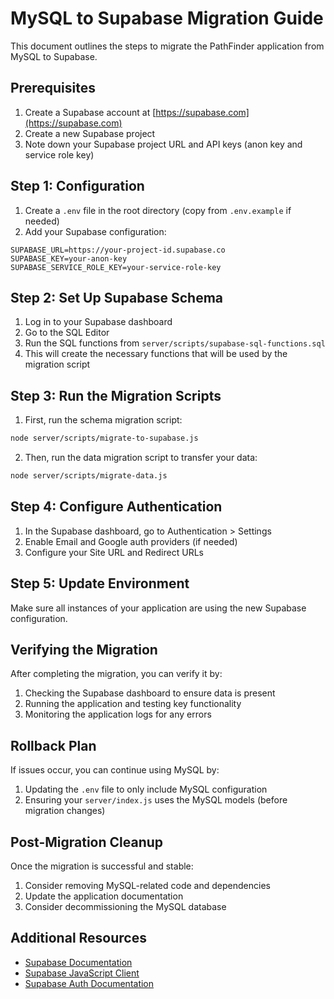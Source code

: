 # MySQL to Supabase Migration Guide

This document outlines the steps to migrate the PathFinder application from MySQL to Supabase.

## Prerequisites

1. Create a Supabase account at [https://supabase.com](https://supabase.com)
2. Create a new Supabase project
3. Note down your Supabase project URL and API keys (anon key and service role key)

## Step 1: Configuration

1. Create a `.env` file in the root directory (copy from `.env.example` if needed)
2. Add your Supabase configuration:

```
SUPABASE_URL=https://your-project-id.supabase.co
SUPABASE_KEY=your-anon-key
SUPABASE_SERVICE_ROLE_KEY=your-service-role-key
```

## Step 2: Set Up Supabase Schema

1. Log in to your Supabase dashboard
2. Go to the SQL Editor
3. Run the SQL functions from `server/scripts/supabase-sql-functions.sql`
4. This will create the necessary functions that will be used by the migration script

## Step 3: Run the Migration Scripts

1. First, run the schema migration script:

```bash
node server/scripts/migrate-to-supabase.js
```

2. Then, run the data migration script to transfer your data:

```bash
node server/scripts/migrate-data.js
```

## Step 4: Configure Authentication

1. In the Supabase dashboard, go to Authentication > Settings
2. Enable Email and Google auth providers (if needed)
3. Configure your Site URL and Redirect URLs

## Step 5: Update Environment

Make sure all instances of your application are using the new Supabase configuration.

## Verifying the Migration

After completing the migration, you can verify it by:

1. Checking the Supabase dashboard to ensure data is present
2. Running the application and testing key functionality
3. Monitoring the application logs for any errors

## Rollback Plan

If issues occur, you can continue using MySQL by:

1. Updating the `.env` file to only include MySQL configuration
2. Ensuring your `server/index.js` uses the MySQL models (before migration changes)

## Post-Migration Cleanup

Once the migration is successful and stable:

1. Consider removing MySQL-related code and dependencies
2. Update the application documentation
3. Consider decommissioning the MySQL database

## Additional Resources

- [Supabase Documentation](https://supabase.com/docs)
- [Supabase JavaScript Client](https://supabase.com/docs/reference/javascript/introduction)
- [Supabase Auth Documentation](https://supabase.com/docs/guides/auth) 